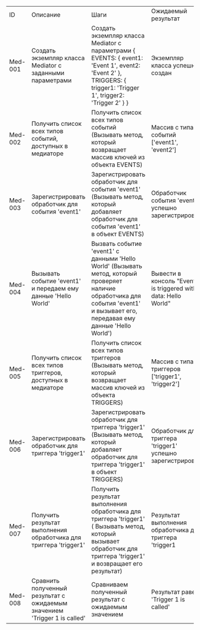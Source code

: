 | | | | |
|-|-|-|-|
|ID|Описание|Шаги|Ожидаемый результат|
|Med-001|Создать экземпляр класса Mediator с заданными параметрами|Создать экземпляр класса Mediator с параметрами { EVENTS: { event1: 'Event 1', event2: 'Event 2' }, TRIGGERS: { trigger1: 'Trigger 1', trigger2: 'Trigger 2' } }|Экземпляр класса успешно создан|
|Med-002|Получить список всех типов событий, доступных в медиаторе|Получить список всех типов событий (Вызывать метод, который возвращает массив ключей из объекта EVENTS)|Массив с типами событий ['event1', 'event2']|
|Med-003|Зарегистрировать обработчик для события 'event1'|Зарегистрировать обработчик для события 'event1' (Вызывать метод, который добавляет обработчик для события 'event1' в объект EVENTS)|Обработчик события 'event1' успешно зарегистрирован|
|Med-004|Вызывать событие 'event1' и передаем ему данные 'Hello World'|Вызвать событие 'event1' с данными 'Hello World' (Вызывать метод, который проверяет наличие обработчика для события 'event1' и вызывает его, передавая ему данные 'Hello World')|Вывести в консоль "Event 1 is triggered with data: Hello World"|
|Med-005|Получить список всех типов триггеров, доступных в медиаторе|Получить список всех типов триггеров (Вызывать метод, который возвращает массив ключей из объекта TRIGGERS)|Массив с типами триггеров ['trigger1', 'trigger2']|
|Med-006|Зарегистрировать обработчик для триггера 'trigger1'|Зарегистрировать обработчик для триггера 'trigger1' (Вызывать метод, который добавляет обработчик для триггера 'trigger1' в объект TRIGGERS)|Обработчик для триггера 'trigger1' успешно зарегистрирован|
|Med-007|Получить результат выполнения обработчика для триггера 'trigger1'|Получить результат выполнения обработчика для триггера 'trigger1' ( Вызывать метод, который вызывает обработчик для триггера 'trigger1' и возвращает его результат)|Результат выполнения обработчика для триггера 'trigger1|
|Med-008|Сравнить полученный результат с ожидаемым значением 'Trigger 1 is called'|Сравниваем полученный результат с ожидаемым значением|Результат равен 'Trigger 1 is called'|
